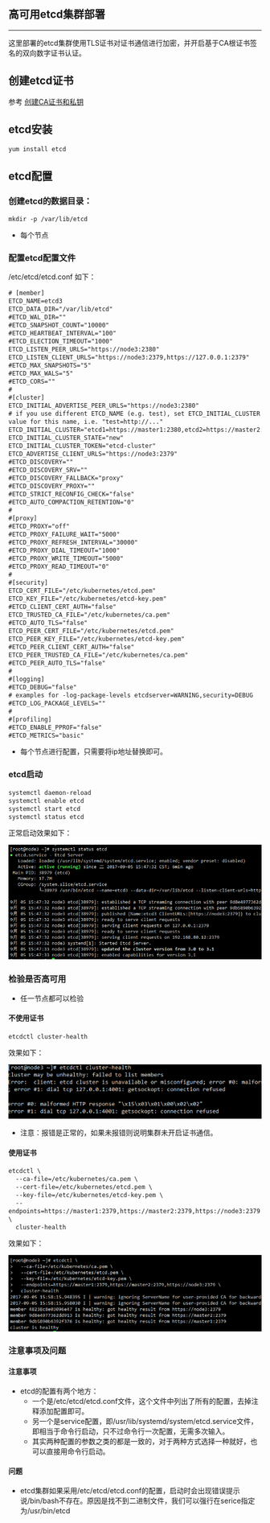 ## 高可用etcd集群部署

---

这里部署的etcd集群使用TLS证书对证书通信进行加密，并开启基于CA根证书签名的双向数字证书认证。

## 创建etcd证书
参考 [创建CA证书和私钥](3-创建ca证书和秘钥.md)

## etcd安装

```
yum install etcd
```

## etcd配置

### 创建etcd的数据目录：

```
mkdir -p /var/lib/etcd
```

- 每个节点

### 配置etcd配置文件

/etc/etcd/etcd.conf 如下：

```
# [member]
ETCD_NAME=etcd3
ETCD_DATA_DIR="/var/lib/etcd"
#ETCD_WAL_DIR=""
#ETCD_SNAPSHOT_COUNT="10000"
#ETCD_HEARTBEAT_INTERVAL="100"
#ETCD_ELECTION_TIMEOUT="1000"
ETCD_LISTEN_PEER_URLS="https://node3:2380"
ETCD_LISTEN_CLIENT_URLS="https://node3:2379,https://127.0.0.1:2379"
#ETCD_MAX_SNAPSHOTS="5"
#ETCD_MAX_WALS="5"
#ETCD_CORS=""
#
#[cluster]
ETCD_INITIAL_ADVERTISE_PEER_URLS="https://node3:2380"
# if you use different ETCD_NAME (e.g. test), set ETCD_INITIAL_CLUSTER value for this name, i.e. "test=http://..."
ETCD_INITIAL_CLUSTER="etcd1=https://master1:2380,etcd2=https://master2:2380,etcd3=https://node3:2380"
ETCD_INITIAL_CLUSTER_STATE="new"
ETCD_INITIAL_CLUSTER_TOKEN="etcd-cluster"
ETCD_ADVERTISE_CLIENT_URLS="https://node3:2379"
#ETCD_DISCOVERY=""
#ETCD_DISCOVERY_SRV=""
#ETCD_DISCOVERY_FALLBACK="proxy"
#ETCD_DISCOVERY_PROXY=""
#ETCD_STRICT_RECONFIG_CHECK="false"
#ETCD_AUTO_COMPACTION_RETENTION="0"
#
#[proxy]
#ETCD_PROXY="off"
#ETCD_PROXY_FAILURE_WAIT="5000"
#ETCD_PROXY_REFRESH_INTERVAL="30000"
#ETCD_PROXY_DIAL_TIMEOUT="1000"
#ETCD_PROXY_WRITE_TIMEOUT="5000"
#ETCD_PROXY_READ_TIMEOUT="0"
#
#[security]
ETCD_CERT_FILE="/etc/kubernetes/etcd.pem"
ETCD_KEY_FILE="/etc/kubernetes/etcd-key.pem"
#ETCD_CLIENT_CERT_AUTH="false"
ETCD_TRUSTED_CA_FILE="/etc/kubernetes/ca.pem"
#ETCD_AUTO_TLS="false"
ETCD_PEER_CERT_FILE="/etc/kubernetes/etcd.pem"
ETCD_PEER_KEY_FILE="/etc/kubernetes/etcd-key.pem"
#ETCD_PEER_CLIENT_CERT_AUTH="false"
ETCD_PEER_TRUSTED_CA_FILE="/etc/kubernetes/ca.pem"
#ETCD_PEER_AUTO_TLS="false"
#
#[logging]
#ETCD_DEBUG="false"
# examples for -log-package-levels etcdserver=WARNING,security=DEBUG
#ETCD_LOG_PACKAGE_LEVELS=""
#
#[profiling]
#ETCD_ENABLE_PPROF="false"
#ETCD_METRICS="basic"

```

- 每个节点进行配置，只需要将ip地址替换即可。


### etcd启动

```
systemctl daemon-reload
systemctl enable etcd
systemctl start etcd
systemctl status etcd
```

正常启动效果如下：

![](assets/markdown-img-paste-20170905155359687.png)


### 检验是否高可用

- 任一节点都可以检验

#### 不使用证书

```
etcdctl cluster-health
```

效果如下：

![](assets/markdown-img-paste-20170905155632515.png)

- 注意：报错是正常的，如果未报错则说明集群未开启证书通信。

#### 使用证书

```
etcdctl \
  --ca-file=/etc/kubernetes/ca.pem \
  --cert-file=/etc/kubernetes/etcd.pem \
  --key-file=/etc/kubernetes/etcd-key.pem \
  --endpoints=https://master1:2379,https://master2:2379,https://node3:2379 \
  cluster-health
```

效果如下：

![](assets/markdown-img-paste-20170905155904502.png)



### 注意事项及问题

#### 注意事项




- etcd的配置有两个地方：
  - 一个是/etc/etcd/etcd.conf文件，这个文件中列出了所有的配置，去掉注释添加配置即可。
  - 另一个是service配置，即/usr/lib/systemd/system/etcd.service文件，即相当于命令行启动，只不过命令行一次配置，无需多次输入。
  - 其实两种配置的参数之类的都是一致的，对于两种方式选择一种就好，也可以直接用命令行启动。



#### 问题

- etcd集群如果采用/etc/etcd/etcd.conf的配置，启动时会出现错误提示说/bin/bash不存在。原因是找不到二进制文件，我们可以强行在serice指定为/usr/bin/etcd
